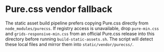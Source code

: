 # Pure.css vendor fallback

The static asset build pipeline prefers copying Pure.css directly from `node_modules/purecss`.
If registry access is unavailable, drop `pure-min.css` and `grids-responsive-min.css` from an
official Pure.css release into this directory before running `build-static-assets.sh`. The
script will detect these local files and mirror them into `static/vendor/purecss/`.
